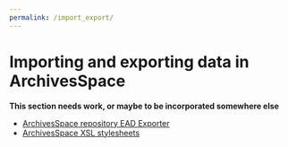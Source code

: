 ```yaml
---
permalink: /import_export/
---
```


# Importing and exporting data in ArchivesSpace

**This section needs work, or maybe to be incorporated somewhere else**

- [ArchivesSpace repository EAD Exporter](./ead_exporter.html)
- [ArchivesSpace XSL stylesheets](./xsl_stylesheets)
